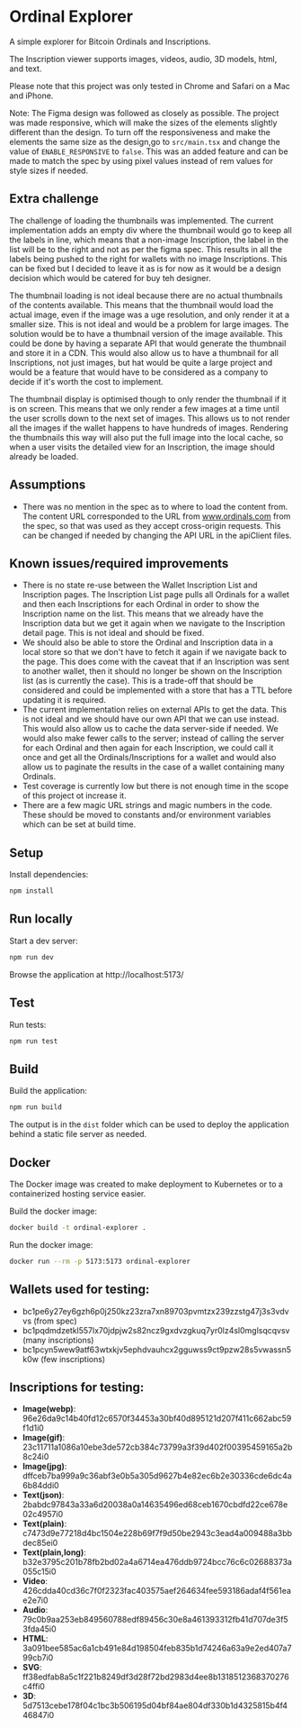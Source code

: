 # Ordinal Explorer

A simple explorer for Bitcoin Ordinals and Inscriptions.

The Inscription viewer supports images, videos, audio, 3D models, html, and text.

Please note that this project was only tested in Chrome and Safari on a Mac and iPhone.

Note:
The Figma design was followed as closely as possible. The project was made responsive, which will make the sizes of the elements slightly different than the design. To turn off the responsiveness and make the elements the same size as the design,go to `src/main.tsx` and change the value of `ENABLE_RESPONSIVE` to `false`. This was an added feature and can be made to match the spec by using pixel values instead of rem values for style sizes if needed.

## Extra challenge

The challenge of loading the thumbnails was implemented. The current implementation adds an empty div where the thumbnail would go to keep all the labels in line, which means that a non-image Inscription, the label in the list will be to the right and not as per the figma spec. This results in all the labels being pushed to the right for wallets with no image Inscriptions. This can be fixed but I decided to leave it as is for now as it would be a design decision which would be catered for buy teh designer.

The thumbnail loading is not ideal because there are no actual thumbnails of the contents available. This means that the thumbnail would load the actual image, even if the image was a uge resolution, and only render it at a smaller size. This is not ideal and would be a problem for large images. The solution would be to have a thumbnail version of the image available. This could be done by having a separate API that would generate the thumbnail and store it in a CDN. This would also allow us to have a thumbnail for all Inscriptions, not just images, but hat would be quite a large project and would be a feature that would have to be considered as a company to decide if it's worth the cost to implement.

The thumbnail display is optimised though to only render the thumbnail if it is on screen. This means that we only render a few images at a time until the user scrolls down to the next set of images. This allows us to not render all the images if the wallet happens to have hundreds of images. Rendering the thumbnails this way will also put the full image into the local cache, so when a user visits the detailed view for an Inscription, the image should already be loaded.

## Assumptions
- There was no mention in the spec as to where to load the content from. The content URL corresponded to the URL from www.ordinals.com from the spec, so that was used as they accept cross-origin requests. This can be changed if needed by changing the API URL in the apiClient files.

## Known issues/required improvements
- There is no state re-use between the Wallet Inscription List and Inscription pages. The Inscription List page pulls all Ordinals for a wallet and then each Inscriptions for each Ordinal in order to show the Inscription name on the list. This means that we already have the Inscription data but we get it again when we navigate to the Inscription detail page. This is not ideal and should be fixed.
- We should also be able to store the Ordinal and Inscription data in a local store so that we don't have to fetch it again if we navigate back to the page. This does come with the caveat that if an Inscription was sent to another wallet, then it should no longer be shown on the Inscription list (as is currently the case). This is a trade-off that should be considered and could be implemented with a store that has a TTL before updating it is required.
- The current implementation relies on external APIs to get the data. This is not ideal and we should have our own API that we can use instead. This would also allow us to cache the data server-side if needed. We would also make fewer calls to the server; instead of calling the server for each Ordinal and then again for each Inscription, we could call it once and get all the Ordinals/Inscriptions for a wallet and would also allow us to paginate the results in the case of a wallet containing many Ordinals.
- Test coverage is currently low but there is not enough time in the scope of this project ot increase it.
- There are a few magic URL strings and magic numbers in the code. These should be moved to constants and/or environment variables which can be set at build time.

## Setup

Install dependencies:

```bash
npm install
```

## Run locally

Start a dev server:

```bash
npm run dev
```

Browse the application at http://localhost:5173/

## Test

Run tests:

  ```bash
  npm run test
  ```

## Build

Build the application:

```bash
npm run build
```

The output is in the `dist` folder which can be used to deploy the application behind a static file server as needed.

## Docker

The Docker image was created to make deployment to Kubernetes or to a containerized hosting service easier.

Build the docker image:

```bash
docker build -t ordinal-explorer .
```

Run the docker image:

```bash
docker run --rm -p 5173:5173 ordinal-explorer
```

## Wallets used for testing:
- bc1pe6y27ey6gzh6p0j250kz23zra7xn89703pvmtzx239zzstg47j3s3vdvvs (from spec)
- bc1pqdmdzetkl557lx70jdpjw2s82ncz9gxdvzgkuq7yr0lz4sl0mglsqcqvsv (many inscriptions)
- bc1pcyn5wew9atf63wtxkjv5ephdvauhcx2gguwss9ct9pzw28s5vwassn5k0w (few inscriptions)

## Inscriptions for testing:

- **Image(webp)**: 96e26da9c14b40fd12c6570f34453a30bf40d895121d207f411c662abc59f1d1i0
- **Image(gif)**: 23c11711a1086a10ebe3de572cb384c73799a3f39d402f00395459165a2b8c24i0
- **Image(jpg)**: dffceb7ba999a9c36abf3e0b5a305d9627b4e82ec6b2e30336cde6dc4a6b84ddi0
- **Text(json)**: 2babdc97843a33a6d20038a0a14635496ed68ceb1670cbdfd22ce678e02c4957i0
- **Text(plain)**: c7473d9e77218d4bc1504e228b69f7f9d50be2943c3ead4a009488a3bbdec85ei0
- **Text(plain,long)**: b32e3795c201b78fb2bd02a4a6714ea476ddb9724bcc76c6c02688373a055c15i0
- **Video**: 426cdda40cd36c7f0f2323fac403575aef264634fee593186adaf4f561eae2e7i0
- **Audio**: 79c0b9aa253eb849560788edf89456c30e8a461393312fb41d707de3f53fda45i0
- **HTML**: 3a091bee585ac6a1cb491e84d198504feb835b1d74246a63a9e2ed407a799cb7i0
- **SVG**: ff38edfab8a5c1f221b8249df3d28f72bd2983d4ee8b1318512368370276c4ffi0
- **3D**: 5d7513cebe178f04c1bc3b506195d04bf84ae804df330b1d4325815b4f446847i0
